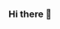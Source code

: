 ### Hi there 👋

<!--
**Tad1wanashe/Tad1wanashe** is a ✨ _special_ ✨ repository because its `README.md` (this file) appears on your GitHub profile.



I’m a Junior developer focusing mainly on SQL development. 
My latest projects involve data modelling in Postgres, Apache Cassandra and Amazon Redshift. 
These are aligned with my passion for Data Science, Data Engineering and Cloud Computing. Currently, I’m at a project at Momentum holdings working on SQL development. 
Skills: SQL, Python, Postgres, AWS

- 📫 How to reach me: ...
- 😄 Pronouns: ...
- ⚡ Fun fact: ...
-->
